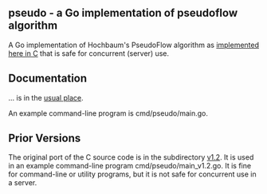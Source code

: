 <h2>pseudo - a Go implementation of pseudoflow algorithm</h2>

A Go implementation of Hochbaum's PseudoFlow algorithm as [implemented here in C][c_ref] that is safe for concurrent (server) use.

<h2>Documentation</h2>

... is in the [usual place][docs].

An example command-line program is cmd/pseudo/main.go.

<h2>Prior Versions</h2>

The original port of the C source code is in the subdirectory [v1.2][v1.2]. It is used in an example command-line program cmd/pseudo/main_v1.2.go.  It is fine for command-line or utility programs, but it is not safe for concurrent use in a server.

[c_ref]: http://riot.ieor.berkeley.edu/Applications/Pseudoflow/maxflow.html
[docs]: https://godoc.org/github.com/clbanning/pseudo
[v1.2]: https://github.com/clbanning/pseudo/v1.2

